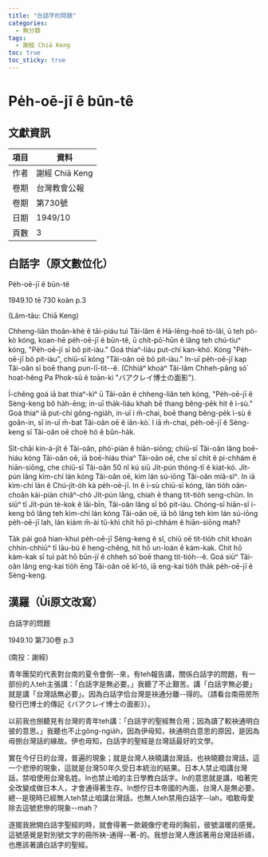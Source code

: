 ```yaml
---
title: "白話字的問題"
categories:
  - 無分類
tags:
  - 謝經 Chiā Keng
toc: true
toc_sticky: true
---
```


# Pe̍h-oē-jī ê būn-tê

## 文獻資訊

| 項目 | 資料 |
|---|---|
| 作者 | 謝經 Chiā Keng |
| 卷期 | 台灣教會公報 |
| 卷期 | 第730號 |
| 日期 | 1949/10 |
| 頁數 | 3 |

## 白話字（原文數位化）

Pe̍h-oē-jī ê būn-tê

1949.10 tē 730 koàn p.3

(Lâm-tâu: Chiā Keng)

Chheng-liân thoân-khè ê tāi-piáu tuì Tâi-lâm ê Hā-lēng-hoē tò-lâi, ū teh pò-kò kóng, koan-hē pe̍h-oē-jī ê būn-tê, ū chi̍t-pō͘-hūn ê lâng teh chú-tiuⁿ kóng, "Pe̍h-oē-jī sī bô pit-iàu." Goá thiaⁿ-liáu put-chí kan-khó͘. Kóng "Pe̍h-oē-jī bô pit-iàu", chiū-sī kóng "Tâi-oân oē bô pit-iàu." In-uī pe̍h-oē-jī kap Tâi-oân sī boē thang pun-lī-tit--ê. (Chhiáⁿ khoàⁿ Tâi-lâm Chheh-pâng só͘ hoat-hêng Pa Phok-sū ê toān-kì "バアクレイ博士の面影").

Í-chêng goá iā bat thiaⁿ-kìⁿ ū Tâi-oân ê chheng-liân teh kóng, "Pe̍h-oē-jī ê Sèng-keng bô ha̍h-ēng; in-uī tha̍k-liáu khah bē thang bêng-pe̍k hit ê ì-sù." Goá thiaⁿ iā put-chí gông-ngia̍h, in-uī i m̄-chai, boē thang bêng-pe̍k ì-sù ê goân-in, sī in-uī m̄-bat Tâi-oân oē ê iân-kò͘. I iā m̄-chai, pe̍h-oē-jī ê Sèng-keng sī Tâi-oân oē choè hó ê bûn-ha̍k.

Si̍t-chāi kin-á-ji̍t ê Tâi-oân, phó͘-piàn ê hiān-siōng; chiū-sī Tâi-oân lâng boē-hiáu kóng Tâi-oân oē, iā boē-hiáu thiaⁿ Tâi-oân oē, che sī chi̍t ê pi-chhám ê hiān-siōng, che chiū-sī Tâi-oân 50 nî kú siū Ji̍t-pún thóng-tī ê kiat-kó. Ji̍t-pún lâng kìm-chí lán kóng Tâi-oân oē, kìm lán sú-iōng Tâi-oân miâ-sìⁿ. In iā kìm-chí lán ê Chú-ji̍t-o̍h kà pe̍h-oē-jī. In ê ì-sù chiū-sī kóng, lán tio̍h oân-choân kái-piàn chiâⁿ-chò Ji̍t-pún lâng, chiah ē thang tit-tio̍h seng-chûn. In siūⁿ tī Ji̍t-pún tè-kok ê lāi-bīn, Tâi-oân lâng sī bô pit-iàu. Chóng-sī hiān-sî í-keng bô lâng teh kìm-chí lán kóng Tâi-oân oē, iā bô lâng teh kìm lán sú-iōng pe̍h-oē-jī lah, lán kiám m̄-ài tû-khì chit hō pi-chhám ê hiān-siōng mah?

Ta̍k pái goá hian-khui pe̍h-oē-jī Sèng-keng ê sî, chiū oē tit-tio̍h chi̍t khoán chhin-chhiūⁿ tī lāu-bú ê heng-chêng, hit hō un-loán ê kám-kak. Chit hō kám-kak sī tuì pa̍t hō bûn-jī ê chheh só͘ boē thang tit-tio̍h--ê. Goá siūⁿ Tâi-oân lâng eng-kai tio̍h ēng Tâi-oân oē kî-tó, iā eng-kai tio̍h tha̍k pe̍h-oē-jī ê Sèng-keng.

## 漢羅（Ùi原文改寫）

白話字的問題

1949.10 第730卷 p.3

(南投：謝經)

青年團契的代表對台南的夏令會倒--來，有teh報告講，關係白話字的問題，有一部份的人teh主張講：「白話字是無必要。」我聽了不止艱苦。講「白話字無必要」就是講「台灣話無必要」。因為白話字佮台灣是袂通分離--得的。（請看台南冊房所發行巴博士的傳記《バアクレイ博士の面影》）。

以前我也捌聽見有台灣的青年teh講：「白話字的聖經無合用；因為讀了較袂通明白彼的意思。」我聽也不止gông-ngia̍h，因為伊毋知，袂通明白意思的原因，是因為毋捌台灣話的緣故。伊也毋知，白話字的聖經是台灣話最好的文學。

實在今仔日的台灣，普遍的現象；就是台灣人袂曉講台灣話，也袂曉聽台灣話，這一个悲慘的現象，這就是台灣50年久受日本統治的結果。日本人禁止咱講台灣話，禁咱使用台灣名姓。In也禁止咱的主日學教白話字。In的意思就是講，咱著完全改變成做日本人，才會通得著生存。In想佇日本帝國的內面，台灣人是無必要。總--是現時已經無人teh禁止咱講台灣話，也無人teh禁用白話字--lah，咱敢毋愛除去這號悲慘的現象--mah？

逐擺我掀開白話字聖經的時，就會得著一款親像佇老母的胸前，彼號溫暖的感覺。這號感覺是對別號文字的冊所袂-通得--著-的。我想台灣人應該著用台灣話祈禱，也應該著讀白話字的聖經。
